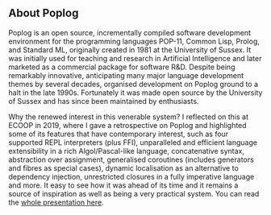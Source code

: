 ## About Poplog

Poplog is an open source, incrementally compiled software development environment for the programming languages POP-11, Common Lisp, Prolog, and Standard ML, originally created in 1981 at the University of Sussex. It was initially used for teaching and research in Artificial Intelligence and later marketed as a commercial package for software R&D. Despite being remarkably innovative, anticipating many major language development themes by several decades, organised development on Poplog ground to a halt in the late 1990s. Fortunately it was made open source by the University of Sussex and has since been maintained by enthusiasts.

Why the renewed interest in this venerable system? I reflected on this at ECOOP in 2019, where I gave a retrospective on Poplog and highlighted some of its features that have contemporary interest, such as four supported REPL interpreters (plus FFI), unparalleled and efficient language extensibility in a rich Algol/Pascal-like language, concatenative syntax, abstraction over assignment, generalised coroutines (includes generators and fibres as special cases), dynamic localisation as an alternative to dependency injection, unrestricted closures in a fully imperative language and more. It easy to see how it was ahead of its time and it remains a source of inspiration as well as being a very practical system. You can read the [whole presentation here](https://docs.google.com/presentation/d/e/2PACX-1vSWFYh1OCBXk3i_O_8J44BsWfm03ftpdLMMzht7F6jDRHgUW5-7wgZQWFuSyooMk394ubTqH7SAPMRq/pub?start=false&loop=false&delayms=60000). 
